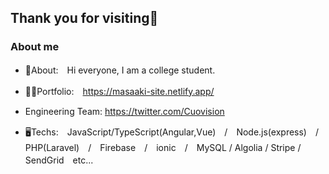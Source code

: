 ## Thank you for visiting👋

### About me
- 💬About:　Hi everyone, I am a college student.

- 👨‍💻Portfolio:　https://masaaki-site.netlify.app/

- Engineering Team: https://twitter.com/Cuovision

- 🖥Techs:　JavaScript/TypeScript(Angular,Vue)　/　Node.js(express)　/　PHP(Laravel)　/　Firebase　/　ionic　/　MySQL / Algolia / Stripe / SendGrid　etc...

<!--
**moriyamasaaaki/moriyamasaaaki** is a ✨ _special_ ✨ repository because its `README.md` (this file) appears on your GitHub profile.

Here are some ideas to get you started:

- 🔭 I’m currently working on ...
- 🌱 I’m currently learning ...
- 👯 I’m looking to collaborate on ...
- 🤔 I’m looking for help with ...
- 💬 Ask me about ...
- 📫 How to reach me: ...
- 😄 Pronouns: ...
- ⚡ Fun fact: ...
-->
